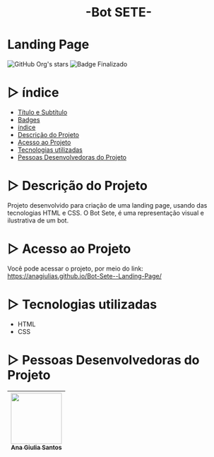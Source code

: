 # <h1 align="center"> -Bot SETE- </h1>
# Landing Page 

![GitHub Org's stars](https://img.shields.io/github/stars/anagiulias?style=social)
![Badge Finalizado](https://img.shields.io/badge/STATUS-CONCLUÍDO-<BRIGHTGREEN)

# ▷ índice
* [Título e Subtítulo](#Título-e-Subtítulo)
* [Badges](#badges)
* [índice](#índice)
* [Descrição do Projeto](#descrição-do-projeto)
* [Acesso ao Projeto](#acesso-ao-projeto)
* [Tecnologias utilizadas](#tecnologias-utilizadas)
* [Pessoas Desenvolvedoras do Projeto](#pessoas-desenvolvedoras)

# ▷ Descrição do Projeto
Projeto desenvolvido para criação de uma landing page, usando das tecnologias HTML e CSS. O Bot Sete, é uma representação visual e ilustrativa de um bot.

# ▷ Acesso ao Projeto
Você pode acessar o projeto, por meio do link:
https://anagiulias.github.io/Bot-Sete--Landing-Page/

# ▷ Tecnologias utilizadas
* HTML
* CSS

# ▷ Pessoas Desenvolvedoras do Projeto 
| [<img src="https://avatars.githubusercontent.com/u/115855530?v=4" width=115><br><sub>Ana Giulia Santos</sub>](https://github.com/anagiulias)
| :---: |
